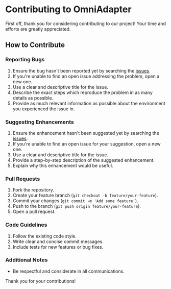 # Contributing to OmniAdapter

First off, thank you for considering contributing to our project! Your time and efforts are greatly appreciated.

## How to Contribute

### Reporting Bugs

1. Ensure the bug hasn't been reported yet by searching the [issues](issues).
2. If you're unable to find an open issue addressing the problem, open a new one.
3. Use a clear and descriptive title for the issue.
4. Describe the exact steps which reproduce the problem in as many details as possible.
5. Provide as much relevant information as possible about the environment you experienced the issue in.

### Suggesting Enhancements

1. Ensure the enhancement hasn't been suggested yet by searching the [issues](issues).
2. If you're unable to find an open issue for your suggestion, open a new one.
3. Use a clear and descriptive title for the issue.
4. Provide a step-by-step description of the suggested enhancement.
5. Explain why this enhancement would be useful.

### Pull Requests

1. Fork the repository.
2. Create your feature branch (`git checkout -b feature/your-feature`).
3. Commit your changes (`git commit -m 'Add some feature'`).
4. Push to the branch (`git push origin feature/your-feature`).
5. Open a pull request.

### Code Guidelines

1. Follow the existing code style.
2. Write clear and concise commit messages.
3. Include tests for new features or bug fixes.

### Additional Notes

- Be respectful and considerate in all communications.

Thank you for your contributions!